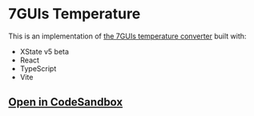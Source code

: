 # 7GUIs Temperature

This is an implementation of [the 7GUIs temperature converter](https://eugenkiss.github.io/7guis/tasks#temp) built with:

- XState v5 beta
- React
- TypeScript
- Vite

## [Open in CodeSandbox](https://codesandbox.io/p/sandbox/github/statelyai/xstate/tree/next/examples/react-7guis-temperature)
